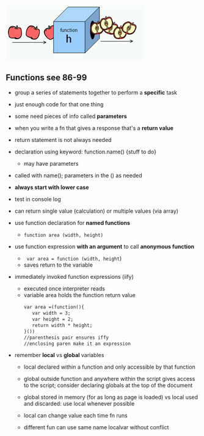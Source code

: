 ![function pic](images/Apple_slicing_function.png)


## Functions see 86-99
+ group a series of statements together to perform a **specific** task
+ just enough code for that one thing
+ some need pieces of info called **parameters**
+ when you write a fn that gives a response that's a **return value**
+ return statement is not always needed
+ declaration using keyword: function.name() {stuff to do}
    - may have parameters
+ called with name(); parameters in the () as needed
+ **always start with lower case**
+ test in console log
+ can return single value (calculation) or multiple values (via array)
+ use function declaration for **named functions**

    - `function area (width, height)`
+ use function expression **with an argument** to call **anonymous function**
    - ` var area = function (width, height`)
    - saves return to the variable

+ immediately invoked function expressions (iify)
    - executed once interpreter reads
    - variable area holds the function return value
         ```
        var area =(function(){
            var width = 3;
            var height = 2;
            return width * height;
        }()) 
        //parenthesis pair ensures iffy
        //enclosing paren make it an expression
        ```
+ remember **local** vs **global** variables
    - local declared within a function and only accessible by that function

    - global outside function and anywhere within the script gives access to the script; consider declaring globals at the top of the document

    - global stored in memory (for as long as page is loaded) vs local used and discarded:  use local whenever possible

    - local can change value each time fn runs

    - different fun can use same name localvar without conflict




